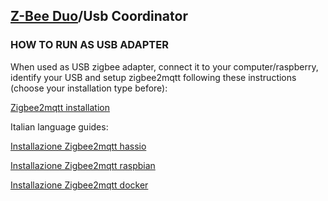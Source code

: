 
## [Z-Bee Duo](https://gio-dot.github.io/Z-Bee-Duo/)/Usb Coordinator
### HOW TO RUN AS USB ADAPTER

When used as USB zigbee adapter, connect it to your computer/raspberry, identify your USB and setup zigbee2mqtt following these instructions (choose your installation type before):

[Zigbee2mqtt installation](https://www.zigbee2mqtt.io/getting_started/running_zigbee2mqtt.html)

Italian language guides:

[Installazione Zigbee2mqtt hassio](https://indomus.it/guide/come-installare-e-configurare-zigbee2mqtt-su-home-assistant-hassio/)

[Installazione Zigbee2mqtt raspbian](https://indomus.it/guide/come-installare-e-configurare-zigbee2mqtt-su-raspbian-di-raspberry-pi/)

[Installazione Zigbee2mqtt docker](https://indomus.it/guide/come-installare-e-configurare-zigbee2mqtt-con-docker-su-raspbian-di-raspberry-pi/)


